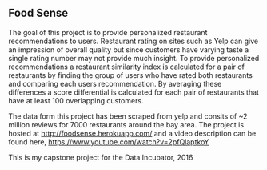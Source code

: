 ## Food Sense

The goal of this project is to provide personalized restaurant recommendations to users. Restaurant rating on sites such as Yelp can give an impression of overall quality but since customers have varying taste a single rating number may not provide much insight. To provide personalized recommendations a restaurant similarity index is calculated for a pair of restaurants by finding the group of users who have rated both restaurants and comparing each users recommendation. By averaging these differences a score differential is calculated for each pair of restaurants that have at least 100 overlapping customers.

The data form this project has been scraped from yelp and consits of ~2 million reviews for 7000 restaurants around the bay area. The project is hosted at http://foodsense.herokuapp.com/ and a video description can be found here, https://www.youtube.com/watch?v=2pfQlaptkoY

This is my capstone project for the Data Incubator, 2016
